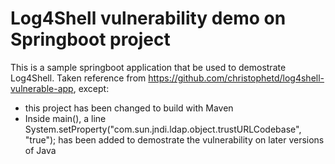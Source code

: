 # Log4Shell vulnerability demo on Springboot project

This is a sample springboot application that be used to demostrate Log4Shell. 
Taken reference from https://github.com/christophetd/log4shell-vulnerable-app, except:
* this project has been changed to build with Maven
* Inside main(), a line System.setProperty("com.sun.jndi.ldap.object.trustURLCodebase", "true"); has been added to demostrate the vulnerability on later versions of Java

